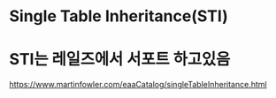 # Single Table Inheritance(STI)


# STI는 레일즈에서 서포트 하고있음

https://www.martinfowler.com/eaaCatalog/singleTableInheritance.html
